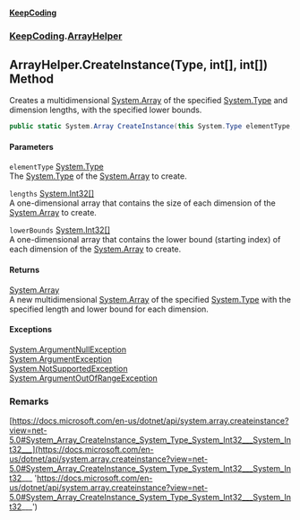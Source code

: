 #### [KeepCoding](index.md 'index')
### [KeepCoding](KeepCoding.md 'KeepCoding').[ArrayHelper](ArrayHelper.md 'KeepCoding.ArrayHelper')
## ArrayHelper.CreateInstance(Type, int[], int[]) Method
Creates a multidimensional [System.Array](https://docs.microsoft.com/en-us/dotnet/api/System.Array 'System.Array') of the specified [System.Type](https://docs.microsoft.com/en-us/dotnet/api/System.Type 'System.Type') and dimension lengths, with the specified lower bounds.  
```csharp
public static System.Array CreateInstance(this System.Type elementType, int[] lengths, int[] lowerBounds);
```
#### Parameters
<a name='KeepCoding.ArrayHelper.CreateInstance(System.Type.int...int..).elementType'></a>
`elementType` [System.Type](https://docs.microsoft.com/en-us/dotnet/api/System.Type 'System.Type')  
The [System.Type](https://docs.microsoft.com/en-us/dotnet/api/System.Type 'System.Type') of the [System.Array](https://docs.microsoft.com/en-us/dotnet/api/System.Array 'System.Array') to create.
  
<a name='KeepCoding.ArrayHelper.CreateInstance(System.Type.int...int..).lengths'></a>
`lengths` [System.Int32](https://docs.microsoft.com/en-us/dotnet/api/System.Int32 'System.Int32')[[]](https://docs.microsoft.com/en-us/dotnet/api/System.Array 'System.Array')  
A one-dimensional array that contains the size of each dimension of the [System.Array](https://docs.microsoft.com/en-us/dotnet/api/System.Array 'System.Array') to create.
  
<a name='KeepCoding.ArrayHelper.CreateInstance(System.Type.int...int..).lowerBounds'></a>
`lowerBounds` [System.Int32](https://docs.microsoft.com/en-us/dotnet/api/System.Int32 'System.Int32')[[]](https://docs.microsoft.com/en-us/dotnet/api/System.Array 'System.Array')  
A one-dimensional array that contains the lower bound (starting index) of each dimension of the [System.Array](https://docs.microsoft.com/en-us/dotnet/api/System.Array 'System.Array') to create.
  
#### Returns
[System.Array](https://docs.microsoft.com/en-us/dotnet/api/System.Array 'System.Array')  
A new multidimensional [System.Array](https://docs.microsoft.com/en-us/dotnet/api/System.Array 'System.Array') of the specified [System.Type](https://docs.microsoft.com/en-us/dotnet/api/System.Type 'System.Type') with the specified length and lower bound for each dimension.
#### Exceptions
[System.ArgumentNullException](https://docs.microsoft.com/en-us/dotnet/api/System.ArgumentNullException 'System.ArgumentNullException')  
[System.ArgumentException](https://docs.microsoft.com/en-us/dotnet/api/System.ArgumentException 'System.ArgumentException')  
[System.NotSupportedException](https://docs.microsoft.com/en-us/dotnet/api/System.NotSupportedException 'System.NotSupportedException')  
[System.ArgumentOutOfRangeException](https://docs.microsoft.com/en-us/dotnet/api/System.ArgumentOutOfRangeException 'System.ArgumentOutOfRangeException')  
### Remarks
[https://docs.microsoft.com/en-us/dotnet/api/system.array.createinstance?view=net-5.0#System_Array_CreateInstance_System_Type_System_Int32___System_Int32___](https://docs.microsoft.com/en-us/dotnet/api/system.array.createinstance?view=net-5.0#System_Array_CreateInstance_System_Type_System_Int32___System_Int32___ 'https://docs.microsoft.com/en-us/dotnet/api/system.array.createinstance?view=net-5.0#System_Array_CreateInstance_System_Type_System_Int32___System_Int32___')
